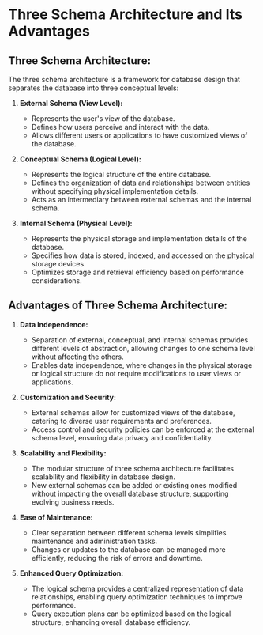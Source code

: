 # Three Schema Architecture and Its Advantages

## Three Schema Architecture:

The three schema architecture is a framework for database design that separates the database into three conceptual levels:

1. **External Schema (View Level):**
   - Represents the user's view of the database.
   - Defines how users perceive and interact with the data.
   - Allows different users or applications to have customized views of the database.
   
2. **Conceptual Schema (Logical Level):**
   - Represents the logical structure of the entire database.
   - Defines the organization of data and relationships between entities without specifying physical implementation details.
   - Acts as an intermediary between external schemas and the internal schema.
   
3. **Internal Schema (Physical Level):**
   - Represents the physical storage and implementation details of the database.
   - Specifies how data is stored, indexed, and accessed on the physical storage devices.
   - Optimizes storage and retrieval efficiency based on performance considerations.

## Advantages of Three Schema Architecture:

1. **Data Independence:**
   - Separation of external, conceptual, and internal schemas provides different levels of abstraction, allowing changes to one schema level without affecting the others.
   - Enables data independence, where changes in the physical storage or logical structure do not require modifications to user views or applications.

2. **Customization and Security:**
   - External schemas allow for customized views of the database, catering to diverse user requirements and preferences.
   - Access control and security policies can be enforced at the external schema level, ensuring data privacy and confidentiality.

3. **Scalability and Flexibility:**
   - The modular structure of three schema architecture facilitates scalability and flexibility in database design.
   - New external schemas can be added or existing ones modified without impacting the overall database structure, supporting evolving business needs.

4. **Ease of Maintenance:**
   - Clear separation between different schema levels simplifies maintenance and administration tasks.
   - Changes or updates to the database can be managed more efficiently, reducing the risk of errors and downtime.

5. **Enhanced Query Optimization:**
   - The logical schema provides a centralized representation of data relationships, enabling query optimization techniques to improve performance.
   - Query execution plans can be optimized based on the logical structure, enhancing overall database efficiency.